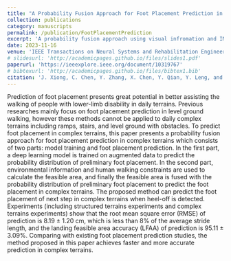 ```yaml
---
title: "A Probability Fusion Approach for Foot Placement Prediction in Complex Terrains"
collection: publications
category: manuscripts
permalink: /publication/FootPlacementPrediction
excerpt: 'A probability fusion approach using visual infromation and IMU for foot placement prediction.'
date: 2023-11-16
venue: 'IEEE Transactions on Neural Systems and Rehabilitation Engineering'
# slidesurl: 'http://academicpages.github.io/files/slides1.pdf'
paperurl: 'https://ieeexplore.ieee.org/document/10319767'
# bibtexurl: 'http://academicpages.github.io/files/bibtex1.bib'
citation: 'J. Xiong, C. Chen, Y. Zhang, X. Chen, Y. Qian, Y. Leng, and C. Fu et al., "A Probability Fusion Approach for Foot Placement Prediction in Complex Terrains," in IEEE Transactions on Neural Systems and Rehabilitation Engineering, vol. 31, pp. 4591-4600, 2023, doi: 10.1109/TNSRE.2023.3333685. '
---
```

Prediction of foot placement presents great potential in better assisting the walking of people with lower-limb disability in daily terrains. Previous researches mainly focus on foot placement prediction in level ground walking, however these methods cannot be applied to daily complex terrains including ramps, stairs, and level ground with obstacles. To predict foot placement in complex terrains, this paper presents a probability fusion approach for foot placement prediction in complex terrains which consists of two parts: model training and foot placement prediction. In the first part, a deep learning model is trained on augmented data to predict the probability distribution of preliminary foot placement. In the second part, environmental information and human walking constraints are used to calculate the feasible area, and finally the feasible area is fused with the probability distribution of preliminary foot placement to predict the foot placement in complex terrains. The proposed method can predict the foot placement of next step in complex terrains when heel-off is detected. Experiments (including structured terrains experiments and complex terrains experiments) show that the root mean square error (RMSE) of prediction is 8.19 ± 1.20 cm, which is less than 8% of the average stride length, and the landing feasible area accuracy (LFAA) of prediction is 95.11 ± 3.09%. Comparing with existing foot placement prediction studies, the method proposed in this paper achieves faster and more accurate prediction in complex terrains.